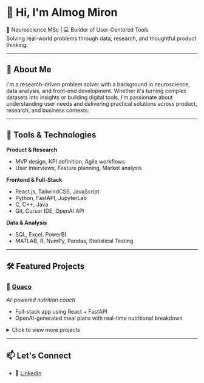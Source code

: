# 👋 Hi, I'm Almog Miron

🧠 Neuroscience MSc | 💻 Builder of User-Centered Tools  
Solving real-world problems through data, research, and thoughtful product thinking.

---

## 🚀 About Me

I'm a research-driven problem solver with a background in neuroscience, data analysis, and front-end development. 
Whether it's turning complex datasets into insights or building digital tools,
I’m passionate about understanding user needs and delivering practical solutions across product, research, and business contexts.

---

## 🔧 Tools & Technologies

**Product & Research**  
- MVP design, KPI definition, Agile workflows  
- User interviews, Feature planning, Market analysis

**Frontend & Full-Stack**  
- React.js, TailwindCSS, JavaScript  
- Python, FastAPI, JupyterLab
- C, C++, Java
- Git, Cursor IDE, OpenAI API  

**Data & Analysis**  
- SQL, Excel, PowerBI
- MATLAB, R, NumPy, Pandas, Statistical Testing

---

## 🛠 Featured Projects

### 🥗 [Guaco](https://github.com/ellie-yehuda/guaco)  
*AI-powered nutrition coach*  
- Full-stack app using React + FastAPI  
- OpenAI-generated meal plans with real-time nutritional breakdown  

<details>
  <summary>Click to view more projects</summary>

### 📊 Neuroscience Research Toolkit  & ML projects (https://github.com/almog-miron/DataProjects)
MATLAB-based signal processing scripts for analyzing multi-electrode neural recordings.

### 📋 Psychometric Survey MVP  
A web-based cognitive research tool, built for data collection and participant tracking.

</details>

---

## 📫 Let's Connect

- 💼 [
LinkedIn](https://www.linkedin.com/in/almog-miron-7b3337281/)
